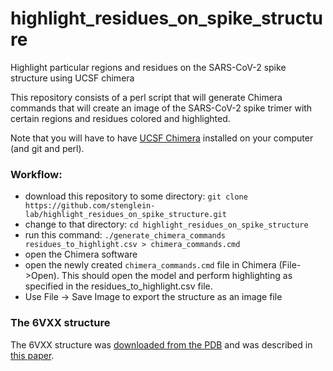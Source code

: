 # highlight_residues_on_spike_structure

Highlight particular regions and residues on the SARS-CoV-2 spike structure using UCSF chimera

This repository consists of a perl script that will generate Chimera commands that will create an image of the SARS-CoV-2 spike trimer with certain regions and residues colored and highlighted.

Note that you will have to have [UCSF Chimera](https://www.cgl.ucsf.edu/chimera/) installed on your computer (and git and perl).  

### Workflow:

- download this repository to some directory: `git clone https://github.com/stenglein-lab/highlight_residues_on_spike_structure.git`
- change to that directory:  `cd highlight_residues_on_spike_structure`
- run this command: `./generate_chimera_commands residues_to_highlight.csv > chimera_commands.cmd`
- open the Chimera software
- open the newly created `chimera_commands.cmd` file in Chimera (File->Open).  This should open the model and perform highlighting as specified in the residues_to_highlight.csv file.
- Use File -> Save Image to export the structure as an image file 



### The 6VXX structure

The 6VXX structure was [downloaded from the PDB](https://www.rcsb.org/structure/6VXX) and was described in [this paper](https://pubmed.ncbi.nlm.nih.gov/32155444/).
